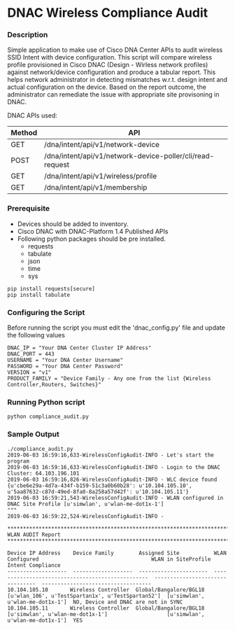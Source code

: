 # DNAC Wireless Compliance Audit

### Description
Simple application to make use of Cisco DNA Center APIs to audit wireless SSID Intent with device configuration.
This script will compare wireless profile provisioned in Cisco DNAC (Design - Wirless network profiles) against network/device configuration and produce a tabular report. This helps network administrator in detecting mismatches w.r.t. design intent and actual configuration on the device. Based on the report outcome, the administrator can remediate the issue with appropriate site provisoning in DNAC.

DNAC APIs used:

| Method | API |
| --- | --- |
| GET | /dna/intent/api/v1/network-device |
| POST| /dna/intent/api/v1/network-device-poller/cli/read-request |
| GET | /dna/intent/api/v1/wireless/profile |
| GET | /dna/intent/api/v1/membership

### Prerequisite
- Devices should be added to inventory.
- Cisco DNAC with DNAC-Platform 1.4 Published APIs
- Following python packages should be pre installed.
   - requests
   - tabulate
   - json
   - time
   - sys

```buildoutcfg
pip install requests[secure]
pip install tabulate
```

### Configuring the Script
Before running the script you must edit the 'dnac_config.py' file and update the following values
```
DNAC_IP = "Your DNA Center Cluster IP Address"
DNAC_PORT = 443
USERNAME = "Your DNA Center Username"
PASSWORD = "Your DNA Center Password"
VERSION = "v1"
PRODUCT_FAMILY = "Device Family - Any one from the list {Wireless Controller,Routers, Switches}"
```

### Running Python script
```
python compliance_audit.py
```

### Sample Output
```buildoutcfg
./compliance_audit.py
2019-06-03 16:59:16,633-WirelessConfigAudit-INFO - Let's start the program
2019-06-03 16:59:16,633-WirelessConfigAudit-INFO - Login to the DNAC Cluster: 64.103.196.101
2019-06-03 16:59:16,826-WirelessConfigAudit-INFO - WLC device found {u'cbe6e29a-4d7a-434f-b159-51c3a0b60b28': u'10.104.105.10', u'5aa87632-c87d-49ed-8fa0-8a258a57d42f': u'10.104.105.11'}
2019-06-03 16:59:21,543-WirelessConfigAudit-INFO - WLAN configured in DNAC Site Profile [u'simwlan', u'wlan-me-dot1x-1']
"""
2019-06-03 16:59:22,524-WirelessConfigAudit-INFO -

*************************************************************************** WLAN AUDIT Report ***************************************************************************

Device IP Address    Device Family        Assigned Site           WLAN Configured                                    WLAN in SiteProfile               Intent Compliance
-------------------  -------------------  ----------------------  -------------------------------------------------  --------------------------------  -----------------------------------
10.104.105.10       Wireless Controller  Global/Bangalore/BGL18  [u'wlan_106', u'TestSpartan1x', u'TestSpartan52']  [u'simwlan', u'wlan-me-dot1x-1']  NO, Device and DNAC are not in SYNC
10.104.105.11       Wireless Controller  Global/Bangalore/BGL18  [u'simwlan', u'wlan-me-dot1x-1']                   [u'simwlan', u'wlan-me-dot1x-1']  YES
```
